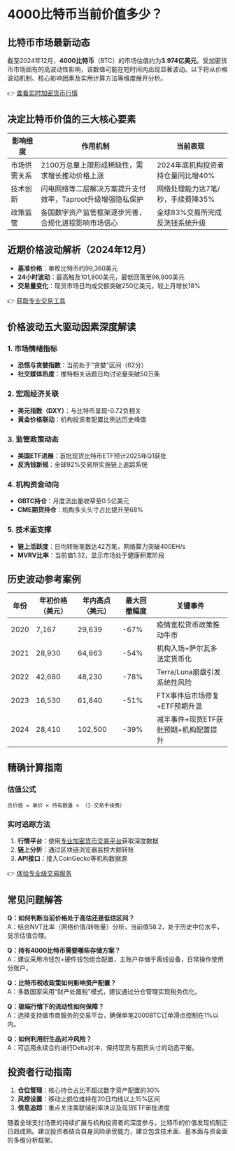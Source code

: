 # 4000比特币当前价值多少？

## 比特币市场最新动态

截至2024年12月，**4000比特币**（BTC）的市场估值约为**3.974亿美元**。受加密货币市场固有的高波动性影响，该数值可能在短时间内出现显著波动。以下将从价格波动机制、核心影响因素及实用计算方法等维度展开分析。

👉 [查看实时加密货币行情](https://bit.ly/okx_welcome)

## 决定比特币价值的三大核心要素

| 影响维度       | 作用机制                                                                 | 当前表现                          |
|----------------|--------------------------------------------------------------------------|-----------------------------------|
| 市场供需关系   | 2100万总量上限形成稀缺性，需求增长推动价格上涨                          | 2024年底机构投资者持仓量同比增40% |
| 技术创新       | 闪电网络等二层解决方案提升支付效率，Taproot升级增强隐私保护               | 网络处理能力达7笔/秒，手续费降35% |
| 政策监管       | 各国数字资产监管框架逐步完善，合规化进程影响市场信心                      | 全球83%交易所完成反洗钱系统升级   |

## 近期价格波动解析（2024年12月）

- **基准价格**：单枚比特币约99,360美元
- **24小时波动**：最高触及101,800美元，最低回落至96,900美元
- **交易量变化**：现货市场日均成交额突破250亿美元，较上月增长18%

👉 [获取专业交易工具](https://bit.ly/okx_welcome)

## 价格波动五大驱动因素深度解读

### 1. 市场情绪指标
- **恐慌与贪婪指数**：当前处于"贪婪"区间（62分）
- **社交媒体热度**：推特相关话题日均讨论量突破50万条

### 2. 宏观经济关联
- **美元指数（DXY）**：与比特币呈现-0.72负相关
- **黄金价格联动**：机构投资者配置比例达历史峰值

### 3. 监管政策动态
- **美国ETF进展**：首批现货比特币ETF预计2025年Q1获批
- **反洗钱新规**：全球92%交易所实施链上追踪系统

### 4. 机构资金动向
- **GBTC持仓**：月度流出量收窄至0.5亿美元
- **CME期货持仓**：机构多头头寸占比提升至68%

### 5. 技术面支撑
- **链上活跃度**：日均转账笔数达42万笔，网络算力突破400EH/s
- **MVRV比率**：当前值1.32，显示市场处于健康积累阶段

## 历史波动参考案例

| 年份   | 年初价格（美元） | 年内高点（美元） | 最大回撤幅度 | 关键事件                              |
|--------|------------------|------------------|--------------|---------------------------------------|
| 2020   | 7,167            | 29,639           | -67%         | 疫情宽松货币政策推动牛市              |
| 2021   | 28,930           | 64,863           | -54%         | 机构入场+萨尔瓦多法定货币化           |
| 2022   | 42,680           | 48,230           | -78%         | Terra/Luna崩盘引发系统性风险          |
| 2023   | 16,530           | 61,840           | -51%         | FTX事件后市场修复+ETF预期升温         |
| 2024   | 28,410           | 102,500          | -39%         | 减半事件+现货ETF获批预期+机构配置提升 |

## 精确计算指南

### 估值公式
`总价值 = 单价 × 持有数量 × （1-交易手续费）`

### 实时追踪方法
1. **行情平台**：使用[专业加密货币交易平台](https://bit.ly/okx_welcome)获取深度数据
2. **链上分析**：通过区块链浏览器监控大额转账
3. **API接口**：接入CoinGecko等机构数据源

👉 [体验专业级交易服务](https://bit.ly/okx_welcome)

## 常见问题解答

**Q：如何判断当前价格处于高估还是低估区间？**  
A：结合NVT比率（网络价值/转账量）分析，当前值58.2，处于历史中位水平，显示估值合理。

**Q：持有4000比特币需要哪些存储方案？**  
A：建议采用冷钱包+硬件钱包组合配置，主账户存储于离线设备，日常操作使用分账户。

**Q：比特币税收政策如何影响资产配置？**  
A：多数国家采用"财产处置税"模式，建议通过分仓管理实现税务优化。

**Q：极端行情下的流动性如何保障？**  
A：选择支持做市商服务的交易平台，确保单笔2000BTC订单滑点控制在1%以内。

**Q：如何利用衍生品对冲风险？**  
A：可运用永续合约进行Delta对冲，保持现货与期货头寸的动态平衡。

## 投资者行动指南

1. **仓位管理**：核心持仓占比不超过数字资产配置的30%
2. **风控设置**：移动止损位维持在20日均线以上15%区间
3. **信息追踪**：重点关注美联储利率决议及现货ETF审批进度

随着全球支付场景的持续扩展与机构投资者的深度参与，比特币的价值发现机制正日趋成熟。建议投资者结合自身风险承受能力，建立包含技术面、基本面与资金面的多维分析框架。